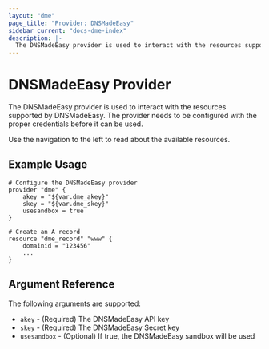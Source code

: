 ```yaml
---
layout: "dme"
page_title: "Provider: DNSMadeEasy"
sidebar_current: "docs-dme-index"
description: |-
  The DNSMadeEasy provider is used to interact with the resources supported by DNSMadeEasy. The provider needs to be configured with the proper credentials before it can be used.
---
```


# DNSMadeEasy Provider

The DNSMadeEasy provider is used to interact with the
resources supported by DNSMadeEasy. The provider needs to be configured
with the proper credentials before it can be used.

Use the navigation to the left to read about the available resources.

## Example Usage

```
# Configure the DNSMadeEasy provider
provider "dme" {
    akey = "${var.dme_akey}"
    skey = "${var.dme_skey}"
    usesandbox = true
}

# Create an A record
resource "dme_record" "www" {
    domainid = "123456"
    ...
}
```

## Argument Reference

The following arguments are supported:

* `akey` - (Required) The DNSMadeEasy API key
* `skey` - (Required) The DNSMadeEasy Secret key
* `usesandbox` - (Optional) If true, the DNSMadeEasy sandbox will be
  used
